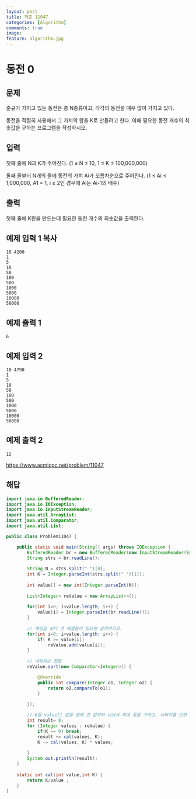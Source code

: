 ```yaml
---
layout: post
title: 백준 11047
categories: [Algorithm]
comments: true
image:
feature: algorithm.jpg
---
```

# 동전 0

## 문제

준규가 가지고 있는 동전은 총 N종류이고, 각각의 동전을 매우 많이 가지고 있다.

동전을 적절히 사용해서 그 가치의 합을 K로 만들려고 한다. 이때 필요한 동전 개수의 최솟값을 구하는 프로그램을 작성하시오.

## 입력

첫째 줄에 N과 K가 주어진다. (1 ≤ N ≤ 10, 1 ≤ K ≤ 100,000,000)

둘째 줄부터 N개의 줄에 동전의 가치 Ai가 오름차순으로 주어진다. (1 ≤ Ai ≤ 1,000,000, A1 = 1, i ≥ 2인 경우에 Ai는 Ai-1의 배수)

## 출력

첫째 줄에 K원을 만드는데 필요한 동전 개수의 최솟값을 출력한다.

## 예제 입력 1 복사

```
10 4200
1
5
10
50
100
500
1000
5000
10000
50000
```

## 예제 출력 1

```
6
```

## 예제 입력 2

```
10 4790
1
5
10
50
100
500
1000
5000
10000
50000
```

## 예제 출력 2 

```
12
```

https://www.acmicpc.net/problem/11047

## 해답

```java
import java.io.BufferedReader;
import java.io.IOException;
import java.io.InputStreamReader;
import java.util.ArrayList;
import java.util.Comparator;
import java.util.List;

public class Problem11047 {

	public static void main(String[] args) throws IOException {
		BufferedReader br = new BufferedReader(new InputStreamReader(System.in));
		String strs = br.readLine();
		
		String N = strs.split(" ")[0];
		int K = Integer.parseInt(strs.split(" ")[1]);
		
		int value[] = new int[Integer.parseInt(N)];
		
		List<Integer> reValue = new ArrayList<>();
		
		for(int i=0; i<value.length; i++) {
			value[i] = Integer.parseInt(br.readLine());
		}
		
		// 해당값 보다 큰 배열들이 있으면 날려버리고.
		for(int i=0; i<value.length; i++) {
			if( K >= value[i])
				reValue.add(value[i]);
		}
		
		// 내림차순 정렬
		reValue.sort(new Comparator<Integer>() {

			@Override
			public int compare(Integer o1, Integer o2) {
				return o2.compareTo(o1);
			}
			
		});

		// K을 value[] 값들 중에 큰 값부터 나눠서 최대 몫을 구하고, 나머지를 반환 받는다.
		int result= 0;
		for (Integer values : reValue) {
			if(K == 0) break;
			result += cal(values, K);
			K -= cal(values, K) * values;
			
		}
		System.out.println(result);	
	}
	
	static int cal(int value,int K) {
		return K/value ;
	}
}
```

